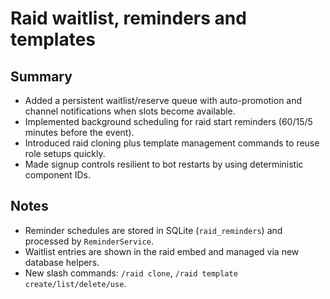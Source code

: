 # Raid waitlist, reminders and templates

## Summary

- Added a persistent waitlist/reserve queue with auto-promotion and channel notifications when slots become available.
- Implemented background scheduling for raid start reminders (60/15/5 minutes before the event).
- Introduced raid cloning plus template management commands to reuse role setups quickly.
- Made signup controls resilient to bot restarts by using deterministic component IDs.

## Notes

- Reminder schedules are stored in SQLite (`raid_reminders`) and processed by `ReminderService`.
- Waitlist entries are shown in the raid embed and managed via new database helpers.
- New slash commands: `/raid clone`, `/raid template create/list/delete/use`.
